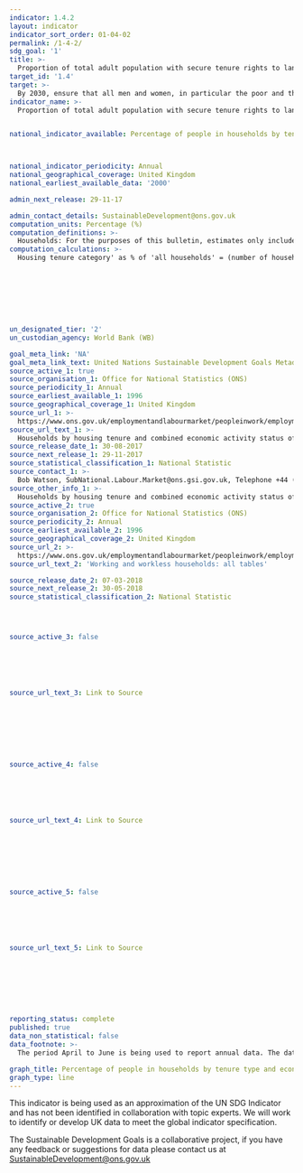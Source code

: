 ```yaml
---
indicator: 1.4.2
layout: indicator
indicator_sort_order: 01-04-02
permalink: /1-4-2/
sdg_goal: '1'
title: >-
  Proportion of total adult population with secure tenure rights to land, with legally recognized documentation and who perceive their rights to land as secure, by sex and by type of tenure
target_id: '1.4'
target: >-
  By 2030, ensure that all men and women, in particular the poor and the vulnerable, have equal rights to economic resources, as well as access to basic services, ownership and control over land and other forms of property, inheritance, natural resources, appropriate new technology and financial services, including microfinance.
indicator_name: >-
  Proportion of total adult population with secure tenure rights to land, with legally recognized documentation and who perceive their rights to land as secure, by sex and by type of tenure


national_indicator_available: Percentage of people in households by tenure type and economic activity



national_indicator_periodicity: Annual
national_geographical_coverage: United Kingdom
national_earliest_available_data: '2000'

admin_next_release: 29-11-17

admin_contact_details: SustainableDevelopment@ons.gov.uk
computation_units: Percentage (%)
computation_definitions: >-
  Households: For the purposes of this bulletin, estimates only include those households where at least one person is aged 16 to 64 years. Student households: Households where all adults are aged 16 to 24 years and in full-time education. The definition excludes households where all members are in education but some members are aged 25 years or over. Working households: Households where all members aged 16 years or over are employed. Workless households: Households where no-one aged 16 years or over is in employment. These members may be unemployed or economically inactive. Economically inactive members may be unavailable to work because of family commitments, retirement or study, or unable to work through sickness or disability. Mixed households: Households that contain both working and workless members. Other household types: This refers to households that contain two or more family units, or two or more people belonging to separate family units. Lone-parent households: This refers to households that contain at least one dependent child under the age of 19 years. There may be other non-dependent children present, that is, those aged 18 years or over. Employment: A measure of the number of people in work. Unemployment: A measure of people without a job who have been actively seeking work within the last four weeks and are available to start work within the next two weeks. Economically inactive: People who are not in employment but do not meet the internationally accepted definition of unemployment because they have not been seeking work within the last four weeks and/or they are unable to start work within the next two weeks.
computation_calculations: >-
  Housing tenure category' as % of 'all households' = (number of households in ownership category X / all households) * 100  OR 'Economic activity' as % of 'housing tenure category' = (number of households in ownership category X / 100) * % of all households








un_designated_tier: '2'
un_custodian_agency: World Bank (WB)

goal_meta_link: 'NA'
goal_meta_link_text: United Nations Sustainable Development Goals Metadata (PDF 4.0 MB)
source_active_1: true
source_organisation_1: Office for National Statistics (ONS)
source_periodicity_1: Annual
source_earliest_available_1: 1996
source_geographical_coverage_1: United Kingdom
source_url_1: >-
  https://www.ons.gov.uk/employmentandlabourmarket/peopleinwork/employmentandemployeetypes/datasets/workingandworklesshouseholdstabledhouseholdsbyhousingtenureandcombinedeconomicactivitystatusofhouseholdmembers
source_url_text_1: >-
  Households by housing tenure and combined economic activity status of household members (Table D)
source_release_date_1: 30-08-2017
source_next_release_1: 29-11-2017
source_statistical_classification_1: National Statistic
source_contact_1: >-
  Bob Watson, SubNational.Labour.Market@ons.gsi.gov.uk, Telephone +44 (0)1633 455070
source_other_info_1: >-
  Households by housing tenure and combined economic activity status of household members
source_active_2: true
source_organisation_2: Office for National Statistics (ONS)
source_periodicity_2: Annual
source_earliest_available_2: 1996
source_geographical_coverage_2: United Kingdom
source_url_2: >-
  https://www.ons.gov.uk/employmentandlabourmarket/peopleinwork/employmentandemployeetypes/datasets/workingandworklesshouseholdsalltables
source_url_text_2: 'Working and workless households: all tables'

source_release_date_2: 07-03-2018
source_next_release_2: 30-05-2018
source_statistical_classification_2: National Statistic




source_active_3: false






source_url_text_3: Link to Source








source_active_4: false






source_url_text_4: Link to Source








source_active_5: false






source_url_text_5: Link to Source








reporting_status: complete
published: true
data_non_statistical: false
data_footnote: >-
  The period April to June is being used to report annual data. The date on the X axis is the year at the start of the period

graph_title: Percentage of people in households by tenure type and economic activity
graph_type: line
---
```

This indicator is being used as an approximation of the UN SDG Indicator and has not been identified in collaboration with topic experts. We will work to identify or develop UK data to meet the global indicator specification.
  
The Sustainable Development Goals is a collaborative project, if you have any feedback or suggestions for data please contact us at <SustainableDevelopment@ons.gov.uk>


